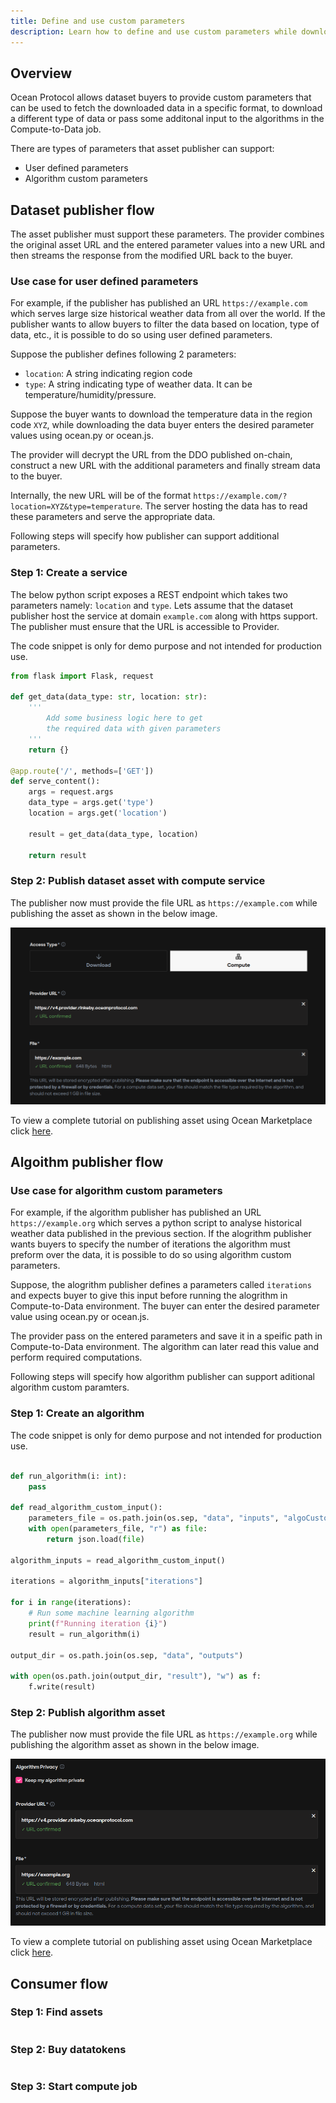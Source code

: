 ```yaml
---
title: Define and use custom parameters
description: Learn how to define and use custom parameters while downloading assets or using dataset in Compute-to-data environment.
---
```


## Overview

Ocean Protocol allows dataset buyers to provide custom parameters that can be used to fetch the downloaded data in a specific format, to download a different type of data or pass some additonal input to the algorithms in the Compute-to-Data job.

There are types of parameters that asset publisher can support:

- User defined parameters
- Algorithm custom parameters

## Dataset publisher flow

The asset publisher must support these parameters. The provider combines the original asset URL and the entered parameter values into a new URL and then streams the response from the modified URL back to the buyer.

### Use case for user defined parameters

For example, if the publisher has published an URL `https://example.com` which serves large size historical weather data from all over the world. If the publisher wants to allow buyers to filter the data based on location, type of data, etc., it is possible to do so using user defined parameters.

Suppose the publisher defines following 2 parameters:

- `location`: A string indicating region code
- `type`: A string indicating type of weather data. It can be temperature/humidity/pressure.

Suppose the buyer wants to download the temperature data in the region code `XYZ`, while downloading the data buyer enters the desired parameter values using ocean.py or ocean.js.

The provider will decrypt the URL from the DDO published on-chain, construct a new URL with the additional parameters and finally stream data to the buyer.

Internally, the new URL will be of the format `https://example.com/?location=XYZ&type=temperature`. The server hosting the data has to read these parameters and serve the appropriate data.

Following steps will specify how publisher can support additional parameters.

### Step 1: Create a service

The below python script exposes a REST endpoint which takes two parameters namely: `location` and `type`.
Lets assume that the dataset publisher host the service at domain `example.com` along with https support.
The publisher must ensure that the URL is accessible to Provider.

The code snippet is only for demo purpose and not intended for production use.

```python
from flask import Flask, request

def get_data(data_type: str, location: str):
    '''
        Add some business logic here to get
        the required data with given parameters
    '''
    return {}

@app.route('/', methods=['GET'])
def serve_content():
    args = request.args
    data_type = args.get('type')
    location = args.get('location')

    result = get_data(data_type, location)

    return result
```

### Step 2: Publish dataset asset with compute service

The publisher now must provide the file URL as `https://example.com` while publishing the asset as shown in the below image.

![publish part-1](images/compute-to-data-parameters-publish-dataset.png 'Publish dataset URL')

To view a complete tutorial on publishing asset using Ocean Marketplace click [here](/tutorials/marketplace-publish-data-asset/).

## Algoithm publisher flow

### Use case for algorithm custom parameters

For example, if the algorithm publisher has published an URL `https://example.org` which serves a python script to analyse historical weather data published in the previous section. If the alogrithm publisher wants buyers to specify the number of iterations the algorithm must preform over the data, it is possible to do so using algorithm custom parameters.

Suppose, the alogrithm publisher defines a parameters called `iterations` and expects buyer to give this input before running the alogrithm in Compute-to-Data environment. The buyer can enter the desired parameter value using ocean.py or ocean.js.

The provider pass on the entered parameters and save it in a speific path in Compute-to-Data environment. The algorithm can later read this value and perform required computations.

Following steps will specify how algorithm publisher can support aditional algorithm custom paramters.

### Step 1: Create an algorithm

The code snippet is only for demo purpose and not intended for production use.

```python

def run_algorithm(i: int):
    pass

def read_algorithm_custom_input():
    parameters_file = os.path.join(os.sep, "data", "inputs", "algoCustomData.json")
    with open(parameters_file, "r") as file:
        return json.load(file)

algorithm_inputs = read_algorithm_custom_input()

iterations = algorithm_inputs["iterations"]

for i in range(iterations):
    # Run some machine learning algorithm
    print(f"Running iteration {i}")
    result = run_algorithm(i)

output_dir = os.path.join(os.sep, "data", "outputs")

with open(os.path.join(output_dir, "result"), "w") as f:
    f.write(result)

```

### Step 2: Publish algorithm asset

The publisher now must provide the file URL as `https://example.org` while publishing the algorithm asset as shown in the below image.

![publish part-2](images/compute-to-data-parameters-publish-algorithm.png 'Publish algorithm URL')

To view a complete tutorial on publishing asset using Ocean Marketplace click [here](/tutorials/marketplace-publish-data-asset/).

## Consumer flow

### Step 1: Find assets

```javascript

```

### Step 2: Buy datatokens

```javascript

```

### Step 3: Start compute job

```javascript

```
